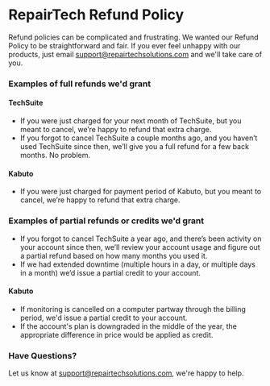 # RepairTech Refund Policy

Refund policies can be complicated and frustrating. We wanted our Refund Policy to be straightforward and fair. If you ever feel unhappy with our products, just email support@repairtechsolutions.com and we'll take care of you.

### Examples of full refunds we'd grant
#### TechSuite
- If you were just charged for your next month of TechSuite, but you meant to cancel, we’re happy to refund that extra charge.
- If you forgot to cancel TechSuite a couple months ago, and you haven’t used TechSuite since then, we’ll give you a full refund for a few back months. No problem.

#### Kabuto
- If you were just charged for payment period of Kabuto, but you meant to cancel, we’re happy to refund that extra charge.

### Examples of partial refunds or credits we'd grant
- If you forgot to cancel TechSuite a year ago, and there’s been activity on your account since then, we’ll review your account usage and figure out a partial refund based on how many months you used it.
- If we had extended downtime (multiple hours in a day, or multiple days in a month) we’d issue a partial credit to your account.

#### Kabuto
- If monitoring is cancelled on a computer partway through the billing period, we'd issue a partial credit to your account.
- If the account's plan is downgraded in the middle of the year, the appropriate difference in price would be applied as credit. 

### Have Questions?
Let us know at support@repairtechsolutions.com, we're happy to help.
